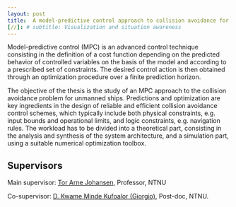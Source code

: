 ```yaml
---
layout: post
title:  A model-predictive control approach to collision avoidance for ASVs
[//]: # subtitle: Visualization and situation awareness
---
```

Model-predictive control (MPC) is an advanced control technique consisting in the definition of a cost function depending on the predicted behavior of controlled variables on the basis of the model and according to a prescribed set of constraints. The desired control action is then obtained through an optimization procedure over a finite prediction horizon.

The objective of the thesis is the study of an MPC approach to the collision avoidance problem for unmanned ships. Predictions and optimization are key ingredients in the design of reliable and efficient collision avoidance control schemes, which typically include both physical constraints, e.g. input bounds and operational limits, and logic constraints, e.g. navigation rules. The workload has to be divided into a theoretical part, consisting in the analysis and synthesis of the system architecture, and a simulation part, using a suitable numerical optimization toolbox.


## Supervisors

Main supervisor: [Tor Arne Johansen](http://www.ntnu.no/ansatte/torarnj), Professor, NTNU

Co-supervisor: [D. Kwame Minde Kufoalor (Giorgio)](http://www.ntnu.no/ansatte/kufoalor), Post-doc, NTNU.
